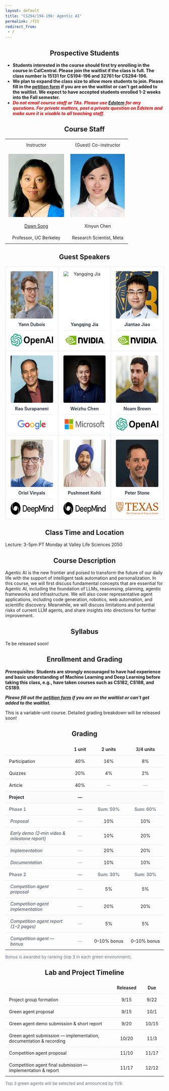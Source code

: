 ```yaml
---
layout: default
title: "CS294/194-196: Agentic AI"
permalink: /f25
redirect_from:
 - /
---
```


## Prospective Students

- **Students interested in the course should first try enrolling in the course in CalCentral. Please join the waitlist if the class is full. The class number is 15131 for CS194-196 and 32761 for CS294-196.**
- **We plan to expand the class size to allow more students to join. Please fill in the <a href="https://forms.gle/MSLYVZJmaDaaE2B48">petition form</a> if you are on the waitlist or can't get added to the waitlist. We expect to have accepted students enrolled 1-2 weeks into the Fall semester.**
- ***<span style="color:red">Do not email course staff or TAs. Please use [Edstem](https://edstem.org/us/join/MWjY99) for any questions. For private matters, post a private question on Edstem and make sure it is visable to all teaching staff.</span>***

## Course Staff

<table class="instructors">
  <tbody>
    <tr>
      <td>Instructor</td>
      <td>(Guest) Co-instructor</td>
    </tr>
    <tr>
      <td><img src="assets/dawn-berkeley.jpg" height="200" alt="Dawn Song"></td>
      <td><img src="assets/XinyunChen.jpg" height="200" alt="Xinyun Chen"></td>
    </tr>
    <tr>
      <td><a href="https://people.eecs.berkeley.edu/~dawnsong/">Dawn Song</a></td>
      <td>Xinyun Chen</td>
    </tr>
    <tr>
      <td>Professor, UC Berkeley</td>
      <td>Research Scientist, Meta</td>
    </tr>
  </tbody>
</table>

<style>
  .instructors {
    width: 100%;
    table-layout: fixed;
    border-collapse: collapse;
  }
  .instructors td {
    text-align: center;     
    vertical-align: middle; 
    padding: 10px;
  }
  .instructors img {
    display: block; 
    margin: 0 auto; 
  }
</style>

## Guest Speakers

<style>
  h2 { text-align: center; }

  .speakers {
    width: 100%;
    table-layout: fixed;
    border-collapse: collapse;
  }
  .speakers td {
    width: 33.333%;
    text-align: center;
    vertical-align: top;
    padding: 14px 16px;
    border: 1px solid #e5e7eb;
    background: #fff;
  }

  .speakers img { display: block; margin: 0 auto; max-width: 100%; }
  .speakers .face { margin-bottom: 10px; border-radius: 4px; }
  .speakers .name { font-weight: 600; margin: 6px 0 10px; color: #1f2937; }

  .speakers .org {
    border-top: 1px solid #e5e7eb;
    margin-top: 8px;
    padding-top: 10px;
  }
  .speakers .org img { height: 40px; }
</style>

<table class="speakers">
  <tr>
    <td>
      <img class="face" src="assets/Yann_Dubois.png" height="150" alt="Yann Dubois">
      <div class="name">Yann Dubois</div>
      <div class="org"><img src="assets/openai.png" alt="OpenAI"></div>
    </td>
    <td>
      <img class="face" src="assets/Yangqing_Jia.png" height="150" alt="Yangqing Jia">
      <div class="name">Yangqing Jia</div>
      <div class="org"><img src="assets/nvidia.png" alt="NVIDIA"></div>
    </td>
    <td>
      <img class="face" src="assets/Jiantao_Jiao.png" height="150" alt="Jiantao Jiao">
      <div class="name">Jiantao Jiao</div>
      <div class="org"><img src="assets/nvidia.png" alt="NVIDIA"></div>
    </td>
  </tr>

  <tr>
    <td>
      <img class="face" src="assets/Rao_Surapaneni.png" height="150" alt="Rao Surapaneni">
      <div class="name">Rao Surapaneni</div>
      <div class="org"><img src="assets/Google.jpg" alt="Google"></div>
    </td>
    <td>
      <img class="face" src="assets/Weizhu_Chen_new.png" height="150" alt="Weizhu Chen">
      <div class="name">Weizhu Chen</div>
      <div class="org"><img src="assets/microsoft.png" alt="Microsoft"></div>
    </td>
    <td>
      <img class="face" src="assets/Noam_Brown.png" height="150" alt="Noam Brown">
      <div class="name">Noam Brown</div>
      <div class="org"><img src="assets/openai.png" alt="OpenAI"></div>
    </td>
  </tr>

  <tr>
    <td>
      <img class="face" src="assets/Oriol_Vinyals.png" height="150" alt="Oriol Vinyals">
      <div class="name">Oriol Vinyals</div>
      <div class="org"><img src="assets/Google%20Deepmind.png" alt="Google DeepMind"></div>
    </td>
    <td>
      <img class="face" src="assets/Pushmeet_Kohli.png" height="150" alt="Pushmeet Kohli">
      <div class="name">Pushmeet Kohli</div>
      <div class="org"><img src="assets/Google%20Deepmind.png" alt="Google DeepMind"></div>
    </td>
    <td>
      <img class="face" src="assets/Peter_Stone.png" height="150" alt="Peter Stone">
      <div class="name">Peter Stone</div>
      <div class="org"><img src="assets/austin.png" alt="UT Austin"></div>
    </td>
  </tr>
</table>


## Class Time and Location

Lecture: 3-5pm PT Monday at Valley Life Sciences 2050 

## Course Description

Agentic AI is the new frontier and poised to transform the future of our daily life with the support of intelligent task automation and personalization. In this course, we will first discuss fundamental concepts that are essential for Agentic AI, including the foundation of LLMs, reasonsing, planning, agentic frameworks and infrastructure. We will also cover representative agent applications, including code generation, robotics, web automation, and scientific discovery. Meanwhile, we will discuss limitations and potential risks of current LLM agents, and share insights into directions for further improvement.

## Syllabus

Te be released soon!

## Enrollment and Grading

***Prerequisites:*** **Students are strongly encouraged to have had experience and basic understanding of Machine Learning and Deep Learning before taking this class, e.g., have taken courses such as CS182, CS188, and CS189.**

***Please fill out the <a href="https://forms.gle/MSLYVZJmaDaaE2B48">petition form</a> if you are on the waitlist or can't get added to the waitlist.***

This is a variable-unit course. Detailed grading breakdown will be released soon!


## Grading

<style>
  .grading-table {
    width: 100%;
    border-collapse: collapse;
    table-layout: fixed;
  }
  .grading-table th,
  .grading-table td {
    padding: 10px 12px;
    border-top: 1px solid #e5e7eb; /* row separator */
  }
  .grading-table thead th {
    text-align: center;
    font-weight: 600;
    border-top: none;
  }
  /* left column text left-aligned; score columns centered */
  .grading-table td:first-child { text-align: left; width: 55%; }
  .grading-table td:nth-child(2),
  .grading-table td:nth-child(3),
  .grading-table td:nth-child(4) { text-align: center; width: 15%; white-space: nowrap; }

  /* group / section / sub rows */
  .grading-table .group td { font-weight: 600; background: #fafafa; color: #111827; }
  .grading-table .section td { color: #6b7280; font-weight: 600; }
  .grading-table .sub { font-style: italic; color: #374151; padding-left: 1rem; }
  .grading-table .muted { color: #9ca3af; }

  .grading-note { color: #6b7280; font-size: 0.95em; margin-top: 6px; }
</style>

<table class="grading-table">
  <thead>
    <tr>
      <th></th>
      <th>1 unit</th>
      <th>2 units</th>
      <th>3/4 units</th>
    </tr>
  </thead>
  <tbody>
    <tr>
      <td>Participation</td>
      <td>40%</td>
      <td>16%</td>
      <td>8%</td>
    </tr>
    <tr>
      <td>Quizzes</td>
      <td>20%</td>
      <td>4%</td>
      <td>2%</td>
    </tr>
    <tr>
      <td>Article</td>
      <td>40%</td>
      <td class="muted">—</td>
      <td class="muted">—</td>
    </tr>
    <!-- Project -->
    <tr class="group">
      <td>Project</td>
      <td class="muted">—</td>
      <td></td>
      <td></td>
    </tr>
    <!-- Phase 1 -->
    <tr class="section">
      <td>Phase 1</td>
      <td class="muted">—</td>
      <td>Sum: 50%</td>
      <td>Sum: 60%</td>
    </tr>
    <tr>
      <td class="sub">Proposal</td>
      <td class="muted">—</td>
      <td>10%</td>
      <td>10%</td>
    </tr>
    <tr>
      <td class="sub">Early demo (2‑min video &amp; milestone report)</td>
      <td class="muted">—</td>
      <td>10%</td>
      <td>20%</td>
    </tr>
    <tr>
      <td class="sub">Implementation</td>
      <td class="muted">—</td>
      <td>20%</td>
      <td>20%</td>
    </tr>
    <tr>
      <td class="sub">Documentation</td>
      <td class="muted">—</td>
      <td>10%</td>
      <td>10%</td>
    </tr>
    <!-- Phase 2 -->
    <tr class="section">
      <td>Phase 2</td>
      <td class="muted">—</td>
      <td>Sum: 30%</td>
      <td>Sum: 30%</td>
    </tr>
    <tr>
      <td class="sub">Competition agent proposal</td>
      <td class="muted">—</td>
      <td>5%</td>
      <td>5%</td>
    </tr>
    <tr>
      <td class="sub">Competition agent implementation</td>
      <td class="muted">—</td>
      <td>20%</td>
      <td>20%</td>
    </tr>
    <tr>
      <td class="sub">Competition agent report (1–2 pages)</td>
      <td class="muted">—</td>
      <td>5%</td>
      <td>5%</td>
    </tr>
    <tr>
      <td class="sub">Competition agent — bonus</td>
      <td class="muted">—</td>
      <td>0–10% bonus</td>
      <td>0–10% bonus</td>
    </tr>
  </tbody>
</table>

<p class="grading-note">Bonus is awarded by ranking (top 3 in each green environment).</p>

## Lab and Project Timeline

<style>
  .timeline-table {
    width: 100%;
    border-collapse: collapse;
    table-layout: fixed;
  }
  .timeline-table th,
  .timeline-table td {
    padding: 10px 12px;
    border-top: 1px solid #e5e7eb; /* row separator */
  }
  .timeline-table thead th {
    text-align: center;
    font-weight: 600;
    border-top: none;
  }
  /* left column text left-aligned; date columns centered */
  .timeline-table td:first-child { text-align: left; width: 70%; }
  .timeline-table td:nth-child(2),
  .timeline-table td:nth-child(3) { text-align: center; width: 15%; white-space: nowrap; }

  .timeline-note { color: #6b7280; font-size: 0.95em; margin-top: 6px; }
</style>

<table class="timeline-table">
  <thead>
    <tr>
      <th></th>
      <th>Released</th>
      <th>Due</th>
    </tr>
  </thead>
  <tbody>
    <tr>
      <td>Project group formation</td>
      <td>9/15</td>
      <td>9/22</td>
    </tr>
    <tr>
      <td>Green agent proposal</td>
      <td>9/15</td>
      <td>10/1</td>
    </tr>
    <tr>
      <td>Green agent demo submission &amp; short report</td>
      <td>9/20</td>
      <td>10/15</td>
    </tr>
    <tr>
      <td>Green agent submission &mdash; implementation, documentation &amp; recording</td>
      <td>10/20</td>
      <td>11/3</td>
    </tr>
    <tr>
      <td>Competition agent proposal</td>
      <td>11/10</td>
      <td>11/17</td>
    </tr>
    <tr>
      <td>Competition agent final submission &mdash; implementation &amp; report</td>
      <td>11/17</td>
      <td>12/12</td>
    </tr>
  </tbody>
</table>

<p class="timeline-note">Top 3 green agents will be selected and announced by 11/9.</p>